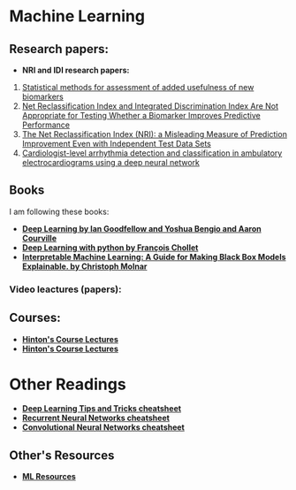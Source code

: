 
# Machine Learning
## Research papers:
- **NRI and IDI research papers:**
1. [Statistical methods for assessment of added usefulness of new biomarkers](https://www.ncbi.nlm.nih.gov/pmc/articles/PMC3155999/)
2. [Net Reclassification Index and Integrated Discrimination Index Are Not Appropriate for Testing Whether a Biomarker Improves Predictive Performance](https://www.ncbi.nlm.nih.gov/pmc/articles/PMC5837334/)
3. [The Net Reclassification Index (NRI): a Misleading Measure of Prediction Improvement Even with Independent Test Data Sets](https://www.ncbi.nlm.nih.gov/pmc/articles/PMC4615606/)
4. [Cardiologist-level arrhythmia detection and classification in ambulatory electrocardiograms using a deep neural network](https://www.nature.com/articles/s41591-018-0268-3?fbclid=IwAR25OxADckLguuc9a71Kodi9Aj6T13UR-KJkvUkSsvUcmIiAmoaHWO_Hs58)

## Books
I am following these books:
- **[Deep Learning by Ian Goodfellow and Yoshua Bengio and Aaron Courville](https://www.deeplearningbook.org)**
- **[Deep Learning with python by François Chollet](http://faculty.neu.edu.cn/yury/AAI/Textbook/Deep%20Learning%20with%20Python.pdf)**
- **[Interpretable Machine Learning: A Guide for Making Black Box Models Explainable. by Christoph Molnar](https://christophm.github.io/interpretable-ml-book/?fbclid=IwAR1XwG2egLelLlbJHdIlKFXZ44ujb2ODU6X1wzJ_tY543ZC9k-rAuhl0XKo)**

### Video leactures (papers):
## Courses:
- **[Hinton's Course Lectures](https://www.cs.toronto.edu/~hinton/coursera_lectures.html?fbclid=IwAR1hDa1xHTljNKzsLDjpFJ8F20dWCQKwdoj-21FiIKZ1Nnncn-SzbK-EU44)**
- **[Hinton's Course Lectures](https://www.cs.toronto.edu/~hinton/coursera_lectures.html?fbclid=IwAR1hDa1xHTljNKzsLDjpFJ8F20dWCQKwdoj-21FiIKZ1Nnncn-SzbK-EU44)**
# Other Readings
- **[Deep Learning Tips and Tricks cheatsheet](https://stanford.edu/~shervine/teaching/cs-230/cheatsheet-deep-learning-tips-and-tricks?fbclid=IwAR3ESofdMy5PTF7bnxY3KWlfKYnL5mUW4Pjn9uJplseqe7delGytN1xcPas)**
- **[Recurrent Neural Networks cheatsheet](https://stanford.edu/~shervine/teaching/cs-230/cheatsheet-recurrent-neural-networks?fbclid=IwAR0XjV49cAs0MdX-kz_iR4nxHFZMXDe9eSzq6muFJdL5jesHKSAcu0Fssc8)**
- **[Convolutional Neural Networks cheatsheet](https://stanford.edu/~shervine/teaching/cs-230/cheatsheet-convolutional-neural-networks?fbclid=IwAR3qCAYfcCOxyOcR6cxAAuJBk5Wj6Dw-WUzFelI2GxSLIDWkE2XUHo2GSkE)**

## Other's Resources 
- **[ML Resources](https://sgfin.github.io/learning-resources/?fbclid=IwAR0umPazGbijWj4PsY8AM_QtDdd-Ku-xFsrAscSxMxHgvgRHInrhoCE26lU)**
